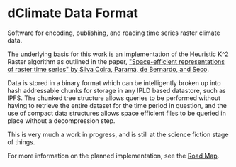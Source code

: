 # dClimate Data Format

Software for encoding, publishing, and reading time series raster climate data. 

The underlying basis for this work is an implementation of the Heuristic K^2 Raster
algorithm as outlined in the paper, ["Space-efficient representations of raster time
series" by Silva Coira, Paramá, de Bernardo, and Seco](https://index.ggws.net/downloads/2021-06-18/91/silva-coira2021.pdf).

Data is stored in a binary format which can be intelligently broken up into hash
addressable chunks for storage in any IPLD based datastore, such as IPFS. The chunked
tree structure allows queries to be performed without having to retrieve the entire
dataset for the time period in question, and the use of compact data structures allows
space efficient files to be queried in place without a decompression step. 

This is very much a work in progress, and is still at the science fiction stage of
things. 

For more information on the planned implementation, see the [Road Map](ROADMAP.md).
